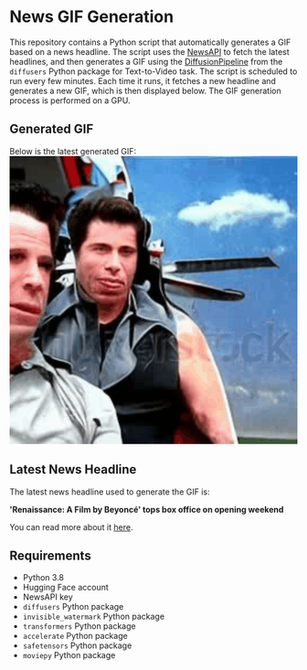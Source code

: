 # News GIF Generation
This repository contains a Python script that automatically generates a GIF based on a news headline. The script uses the [NewsAPI](https://newsapi.org/) to fetch the latest headlines, and then generates a GIF using the [DiffusionPipeline](https://github.com/huggingface/diffusers) from the `diffusers` Python package for Text-to-Video task.
The script is scheduled to run every few minutes. Each time it runs, it fetches a new headline and generates a new GIF, which is then displayed below. The GIF generation process is performed on a GPU.

## Generated GIF
Below is the latest generated GIF:
![Generated GIF](output.gif?raw=true&v=1701758198)

## Latest News Headline
The latest news headline used to generate the GIF is:

**'Renaissance: A Film by Beyoncé' tops box office on opening weekend**

You can read more about it [here](https://ew.com/renaissance-film-beyonce-tops-box-office-8410171).

## Requirements
- Python 3.8
- Hugging Face account
- NewsAPI key
- `diffusers` Python package
- `invisible_watermark` Python package
- `transformers` Python package
- `accelerate` Python package
- `safetensors` Python package
- `moviepy` Python package
